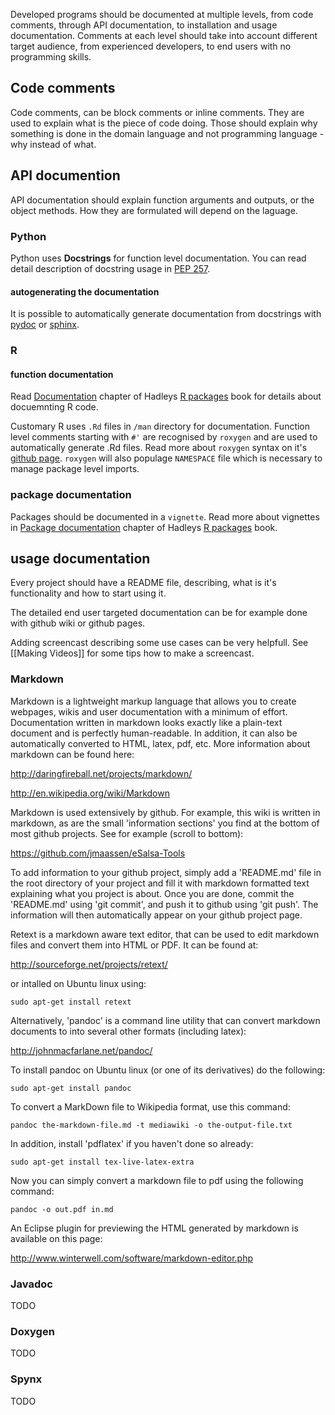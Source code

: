 Developed programs should be documented at multiple levels, from code comments, through API documentation, to installation and usage documentation.
Comments at each level should take into account different target audience, from experienced developers, to end users with no programming skills.

## Code comments
Code comments, can be block comments or inline comments. They are used to explain what is the piece of code doing. Those should explain why something is done in the domain language and not programming language - why instead of what.

## API documention
API documentation should explain function arguments and outputs, or the object methods. How they are formulated will depend on the laguage.

### Python
Python uses **Docstrings** for function level documentation. You can read detail description of docstring usage in [PEP 257](https://www.python.org/dev/peps/pep-0257/).

#### autogenerating the documentation
It is possible to automatically generate documentation from docstrings with [pydoc](https://docs.python.org/2/library/pydoc.html) or [sphinx](http://sphinx-doc.org).

### R

#### function documentation
Read [Documentation](http://r-pkgs.had.co.nz/man.html) chapter of Hadleys [R packages](http://r-pkgs.had.co.nz) book for details about docuemnting R code.

Customary R uses `.Rd` files in `/man` directory for documentation. Function level comments starting with `#'` are recognised by `roxygen` and are used to automatically generate .Rd files. Read more about `roxygen` syntax on it's [github page](https://github.com/yihui/roxygen2). `roxygen` will also populage `NAMESPACE` file which is necessary to manage package level imports.

### package documentation
Packages should be documented in a `vignette`. Read more about vignettes in [Package documentation](http://r-pkgs.had.co.nz/vignettes.html) chapter of Hadleys [R packages](http://r-pkgs.had.co.nz) book.

## usage documentation

Every project should have a README file, describing, what is it's functionality and how to start using it.

The detailed end user targeted documentation can be for example done with github wiki or github pages.

Adding screencast describing some use cases can be very helpfull. See [[Making Videos]] for some tips how to make a screencast.

### Markdown

Markdown is a lightweight markup language that allows you to create webpages, wikis and user documentation with a minimum of effort. Documentation written in markdown looks exactly like a plain-text document and is perfectly human-readable. In addition, it can also be automatically converted to HTML, latex, pdf, etc.
More information about markdown can be found here:

<http://daringfireball.net/projects/markdown/>

<http://en.wikipedia.org/wiki/Markdown>

Markdown is used extensively by github. For example, this wiki is written in markdown, as are the small 'information sections' you find at the bottom of most github projects. See for example (scroll to bottom):

<https://github.com/jmaassen/eSalsa-Tools>

To add information to your github project, simply add a 'README.md' file in the root directory of your project and fill it with markdown formatted text explaining what you project is about. Once you are done,
commit the 'README.md' using 'git commit', and push it to github using 'git push'. The information will then automatically appear on your github project page.

Retext is a markdown aware text editor, that can be used to edit markdown files and convert them into HTML or PDF. It can be found at:

<http://sourceforge.net/projects/retext/>

or intalled on Ubuntu linux using:

    sudo apt-get install retext

Alternatively, 'pandoc' is a command line utility that can convert markdown documents to into several other formats (including latex):

<http://johnmacfarlane.net/pandoc/>

To install pandoc on Ubuntu linux (or one of its derivatives) do the following:

    sudo apt-get install pandoc

To convert a MarkDown file to Wikipedia format, use this command:

    pandoc the-markdown-file.md -t mediawiki -o the-output-file.txt


In addition, install 'pdflatex' if you haven't done so already:

    sudo apt-get install tex-live-latex-extra

Now you can simply convert a markdown file to pdf using the following command:

    pandoc -o out.pdf in.md

An Eclipse plugin for previewing the HTML generated by markdown is available on this page:

<http://www.winterwell.com/software/markdown-editor.php>

### Javadoc

TODO

### Doxygen

TODO

### Spynx

TODO
